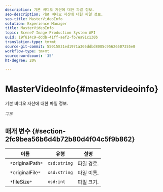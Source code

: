 ```yaml
---
description: 기본 비디오 자산에 대한 파일 정보.
seo-description: 기본 비디오 자산에 대한 파일 정보.
seo-title: MasterVideoInfo
solution: Experience Manager
title: MasterVideoInfo
topic: Scene7 Image Production System API
uuid: 19f814c9-dddb-41ff-aef2-fb7ea91c130b
translation-type: tm+mt
source-git-commit: 55015831ed1971a305ddbd8085c95626507355e0
workflow-type: tm+mt
source-wordcount: '35'
ht-degree: 20%

---
```



# MasterVideoInfo{#mastervideoinfo}

기본 비디오 자산에 대한 파일 정보.

구문

## 매개 변수 {#section-2fc9bea56b6d4b72b80d4f04c5f9b862}

| 이름 | 유형 | 설명 |
|---|---|---|
| ` *`originalPath`*` | `xsd:string` | 파일 경로. |
| ` *`originalFile`*` | `xsd:string` | 파일 이름. |
| ` *`fileSize`*` | `xsd:int` | 파일 크기. |

